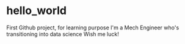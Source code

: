 # hello_world
First Github project, for learning purpose
I'm a Mech Engineer who's transitioning into data science
Wish me luck!
